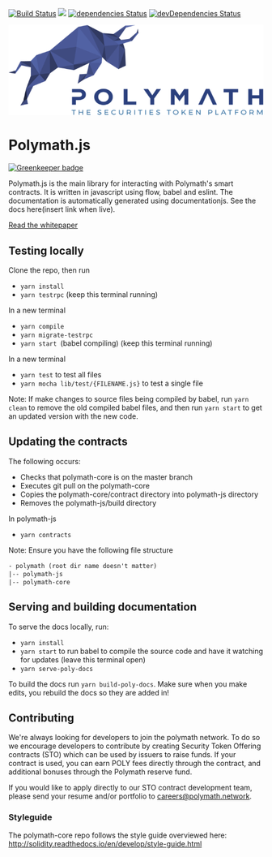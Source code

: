 [![Build Status](https://travis-ci.org/PolymathNetwork/polymath.js.svg?branch=master)](https://travis-ci.org/PolymathNetwork/polymath.js)
<a href="https://t.me/polymathnetwork"><img src="https://img.shields.io/badge/50k+-telegram-blue.svg" target="_blank"></a>
[![dependencies Status](https://david-dm.org/PolymathNetwork/polymath.js.svg)](https://david-dm.org/PolymathNetwork/polymath.js)
[![devDependencies Status](https://david-dm.org/PolymathNetwork/polymath.js/dev-status.svg)](https://david-dm.org/PolymathNetwork/polymath.js?type=dev)


<!--img src="https://img.shields.io/badge/bounties-1,000,000-green.svg" href="/issues-->

![Polymath](Polymath.png)

# Polymath.js

[![Greenkeeper badge](https://badges.greenkeeper.io/priom/polymath.js.svg)](https://greenkeeper.io/)

Polymath.js is the main library for interacting with Polymath's smart contracts. It is written in javascript using flow, babel and eslint. The documentation is automatically generated using documentationjs. See the docs here(insert link when live).

[Read the whitepaper](whitepaper.pdf)

## Testing locally

Clone the repo, then run
- `yarn install`
- `yarn testrpc` (keep this terminal running)

In a new terminal
- `yarn compile`
- `yarn migrate-testrpc`
- `yarn start `(babel compiling) (keep this terminal running)

In a new terminal
- `yarn test` to test all files
- `yarn mocha lib/test/{FILENAME.js}` to test a single file

Note: If make changes to source files being compiled by babel, run `yarn clean` to remove the old compiled babel files, and then run `yarn start` to get an updated version with the new code.

## Updating the contracts

The following occurs:
- Checks that polymath-core is on the master branch
- Executes git pull on the polymath-core
- Copies the polymath-core/contract directory into polymath-js directory
- Removes the polymath-js/build directory

In polymath-js
- `yarn contracts`

Note: Ensure you have the following file structure
```
- polymath (root dir name doesn't matter)
|-- polymath-js
|-- polymath-core
```

## Serving and building documentation

To serve the docs locally, run:

- `yarn install`
- `yarn start` to run babel to compile the source code and have it watching for updates (leave this terminal open)
- `yarn serve-poly-docs`

To build the docs run `yarn build-poly-docs`. Make sure when you make edits, you rebuild the docs so they are added in!

## Contributing

We're always looking for developers to join the polymath network. To do so we
encourage developers to contribute by creating Security Token Offering contracts
(STO) which can be used by issuers to raise funds. If your contract is used, you
can earn POLY fees directly through the contract, and additional bonuses through
the Polymath reserve fund.

If you would like to apply directly to our STO contract development team, please
send your resume and/or portfolio to careers@polymath.network.

### Styleguide

The polymath-core repo follows the style guide overviewed here:
http://solidity.readthedocs.io/en/develop/style-guide.html

[polymath]: https://polymath.network
[ethereum]: https://www.ethereum.org/
[solidity]: https://solidity.readthedocs.io/en/develop/
[truffle]: http://truffleframework.com/
[testrpc]: https://github.com/ethereumjs/testrpc
